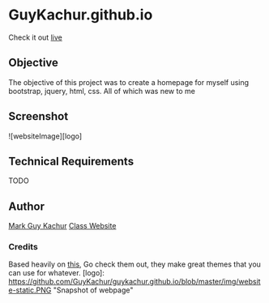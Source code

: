 # GuyKachur.github.io
Check it out [live](https://GuyKachur.github.io "Guy's Personal Website")

## Objective
The objective of this project was to create a homepage for myself using bootstrap, jquery, html, css. All of which was new to me

## Screenshot
![websiteImage][logo]

## Technical Requirements
TODO

## Author
[Mark Guy Kachur](https://GuyKachur.github.io "Guy's Personal Website")
[Class Website](http://johnguerra.co/classes/webDevelopment_spring_2019/)

### Credits
Based heavily on [this](https://github.com/BlackrockDigital/startbootstrap-freelancer#about), Go check them out, they make great themes that you can use for whatever.
[logo]: https://github.com/GuyKachur/guykachur.github.io/blob/master/img/website-static.PNG "Snapshot of webpage"
